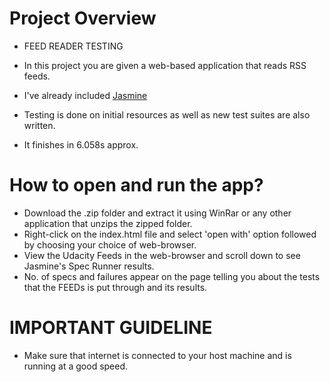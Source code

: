 # Project Overview
* FEED READER TESTING

* In this project you are given a web-based application that reads RSS feeds. 
* I've already included [Jasmine](http://jasmine.github.io/)
* Testing is done on initial resources as well as new test suites are also written.
* It finishes in 6.058s approx.


# How to open and run the app?
* Download the .zip folder and extract it using WinRar or any other application that unzips the zipped folder.
* Right-click on the index.html file and select 'open with' option followed by choosing your choice of web-browser.
* View the Udacity Feeds in the web-browser and scroll down to see Jasmine's Spec Runner results.
* No. of specs and failures appear on the page telling you about the tests that the FEEDs is put through and its results.


# IMPORTANT GUIDELINE
* Make sure that internet is connected to your host machine and is running at a good speed. 




